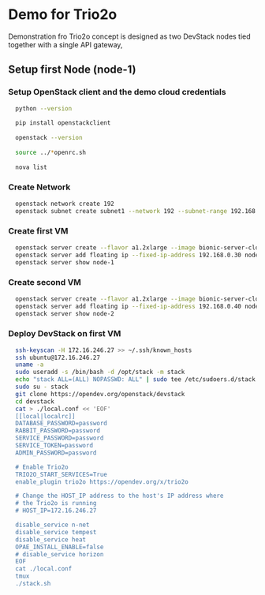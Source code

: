 # Demo for Trio2o

Demonstration fro Trio2o concept is designed as two DevStack nodes tied together with a single API gateway,

## Setup first Node (node-1)

### Setup OpenStack client and the demo cloud credentials
```bash
  python --version
  
  pip install openstackclient
  
  openstack --version
  
  source ../*openrc.sh
  
  nova list
  ```

### Create Network
```bash
  openstack network create 192
  openstack subnet create subnet1 --network 192 --subnet-range 192.168.0.0/24

```
  
### Create first VM
```bash
  openstack server create --flavor a1.2xlarge --image bionic-server-cloudimg-amd64-20190612 --nic net-id=4eedc1ae-1cb8-412c-8f0a-5069a86a7543,v4-fixed-ip=192.168.0.30 --availability-zone nova --key-name cascading node-1
  openstack server add floating ip --fixed-ip-address 192.168.0.30 node-1 172.16.246.27
  openstack server show node-1
```

### Create second VM
```bash
  openstack server create --flavor a1.2xlarge --image bionic-server-cloudimg-amd64-20190612 --nic net-id=4eedc1ae-1cb8-412c-8f0a-5069a86a7543,v4-fixed-ip=192.168.0.40 --availability-zone nova --key-name cascading node-2
  openstack server add floating ip --fixed-ip-address 192.168.0.40 node-2 172.16.245.216
  openstack server show node-2
```

### Deploy DevStack on first VM
```bash
  ssh-keyscan -H 172.16.246.27 >> ~/.ssh/known_hosts
  ssh ubuntu@172.16.246.27
  uname -a
  sudo useradd -s /bin/bash -d /opt/stack -m stack
  echo "stack ALL=(ALL) NOPASSWD: ALL" | sudo tee /etc/sudoers.d/stack
  sudo su - stack
  git clone https://opendev.org/openstack/devstack
  cd devstack
  cat > ./local.conf << 'EOF'
  [[local|localrc]]
  DATABASE_PASSWORD=password
  RABBIT_PASSWORD=password
  SERVICE_PASSWORD=password
  SERVICE_TOKEN=password
  ADMIN_PASSWORD=password

  # Enable Trio2o
  TRIO2O_START_SERVICES=True
  enable_plugin trio2o https://opendev.org/x/trio2o

  # Change the HOST_IP address to the host's IP address where
  # the Trio2o is running
  # HOST_IP=172.16.246.27

  disable_service n-net
  disable_service tempest
  disable_service heat
  OPAE_INSTALL_ENABLE=false
  # disable_service horizon
  EOF
  cat ./local.conf
  tmux
  ./stack.sh

```
